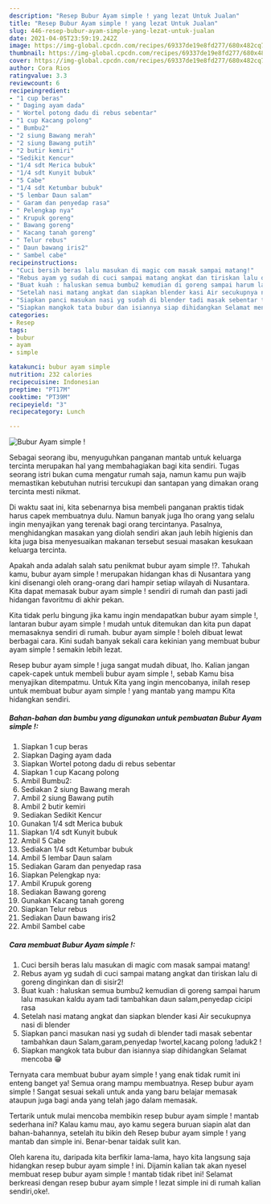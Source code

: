 ```yaml
---
description: "Resep Bubur Ayam simple ! yang lezat Untuk Jualan"
title: "Resep Bubur Ayam simple ! yang lezat Untuk Jualan"
slug: 446-resep-bubur-ayam-simple-yang-lezat-untuk-jualan
date: 2021-04-05T23:59:19.242Z
image: https://img-global.cpcdn.com/recipes/69337de19e8fd277/680x482cq70/bubur-ayam-simple-foto-resep-utama.jpg
thumbnail: https://img-global.cpcdn.com/recipes/69337de19e8fd277/680x482cq70/bubur-ayam-simple-foto-resep-utama.jpg
cover: https://img-global.cpcdn.com/recipes/69337de19e8fd277/680x482cq70/bubur-ayam-simple-foto-resep-utama.jpg
author: Cora Rios
ratingvalue: 3.3
reviewcount: 6
recipeingredient:
- "1 cup beras"
- " Daging ayam dada"
- " Wortel potong dadu di rebus sebentar"
- "1 cup Kacang polong"
- " Bumbu2"
- "2 siung Bawang merah"
- "2 siung Bawang putih"
- "2 butir kemiri"
- "Sedikit Kencur"
- "1/4 sdt Merica bubuk"
- "1/4 sdt Kunyit bubuk"
- "5 Cabe"
- "1/4 sdt Ketumbar bubuk"
- "5 lembar Daun salam"
- " Garam dan penyedap rasa"
- " Pelengkap nya"
- " Krupuk goreng"
- " Bawang goreng"
- " Kacang tanah goreng"
- " Telur rebus"
- " Daun bawang iris2"
- " Sambel cabe"
recipeinstructions:
- "Cuci bersih beras lalu masukan di magic com masak sampai matang!"
- "Rebus ayam yg sudah di cuci sampai matang angkat dan tiriskan lalu di goreng dinginkan dan di sisir2!"
- "Buat kuah : haluskan semua bumbu2 kemudian di goreng sampai harum lalu masukan kaldu ayam tadi tambahkan daun salam,penyedap cicipi rasa"
- "Setelah nasi matang angkat dan siapkan blender kasi Air secukupnya nasi di blender"
- "Siapkan panci masukan nasi yg sudah di blender tadi masak sebentar tambahkan daun Salam,garam,penyedap !wortel,kacang polong !aduk2 !"
- "Siapkan mangkok tata bubur dan isiannya siap dihidangkan Selamat mencoba 😁"
categories:
- Resep
tags:
- bubur
- ayam
- simple

katakunci: bubur ayam simple 
nutrition: 232 calories
recipecuisine: Indonesian
preptime: "PT17M"
cooktime: "PT39M"
recipeyield: "3"
recipecategory: Lunch

---
```



![Bubur Ayam simple !](https://img-global.cpcdn.com/recipes/69337de19e8fd277/680x482cq70/bubur-ayam-simple-foto-resep-utama.jpg)

Sebagai seorang ibu, menyuguhkan panganan mantab untuk keluarga tercinta merupakan hal yang membahagiakan bagi kita sendiri. Tugas seorang istri bukan cuma mengatur rumah saja, namun kamu pun wajib memastikan kebutuhan nutrisi tercukupi dan santapan yang dimakan orang tercinta mesti nikmat.

Di waktu  saat ini, kita sebenarnya bisa membeli panganan praktis tidak harus capek membuatnya dulu. Namun banyak juga lho orang yang selalu ingin menyajikan yang terenak bagi orang tercintanya. Pasalnya, menghidangkan masakan yang diolah sendiri akan jauh lebih higienis dan kita juga bisa menyesuaikan makanan tersebut sesuai masakan kesukaan keluarga tercinta. 



Apakah anda adalah salah satu penikmat bubur ayam simple !?. Tahukah kamu, bubur ayam simple ! merupakan hidangan khas di Nusantara yang kini disenangi oleh orang-orang dari hampir setiap wilayah di Nusantara. Kita dapat memasak bubur ayam simple ! sendiri di rumah dan pasti jadi hidangan favoritmu di akhir pekan.

Kita tidak perlu bingung jika kamu ingin mendapatkan bubur ayam simple !, lantaran bubur ayam simple ! mudah untuk ditemukan dan kita pun dapat memasaknya sendiri di rumah. bubur ayam simple ! boleh dibuat lewat berbagai cara. Kini sudah banyak sekali cara kekinian yang membuat bubur ayam simple ! semakin lebih lezat.

Resep bubur ayam simple ! juga sangat mudah dibuat, lho. Kalian jangan capek-capek untuk membeli bubur ayam simple !, sebab Kamu bisa menyajikan ditempatmu. Untuk Kita yang ingin mencobanya, inilah resep untuk membuat bubur ayam simple ! yang mantab yang mampu Kita hidangkan sendiri.

<!--inarticleads1-->

##### Bahan-bahan dan bumbu yang digunakan untuk pembuatan Bubur Ayam simple !:

1. Siapkan 1 cup beras
1. Siapkan  Daging ayam dada
1. Siapkan  Wortel potong dadu di rebus sebentar
1. Siapkan 1 cup Kacang polong
1. Ambil  Bumbu2:
1. Sediakan 2 siung Bawang merah
1. Ambil 2 siung Bawang putih
1. Ambil 2 butir kemiri
1. Sediakan Sedikit Kencur
1. Gunakan 1/4 sdt Merica bubuk
1. Siapkan 1/4 sdt Kunyit bubuk
1. Ambil 5 Cabe
1. Sediakan 1/4 sdt Ketumbar bubuk
1. Ambil 5 lembar Daun salam
1. Sediakan  Garam dan penyedap rasa
1. Siapkan  Pelengkap nya:
1. Ambil  Krupuk goreng
1. Sediakan  Bawang goreng
1. Gunakan  Kacang tanah goreng
1. Siapkan  Telur rebus
1. Sediakan  Daun bawang iris2
1. Ambil  Sambel cabe




<!--inarticleads2-->

##### Cara membuat Bubur Ayam simple !:

1. Cuci bersih beras lalu masukan di magic com masak sampai matang!
1. Rebus ayam yg sudah di cuci sampai matang angkat dan tiriskan lalu di goreng dinginkan dan di sisir2!
1. Buat kuah : haluskan semua bumbu2 kemudian di goreng sampai harum lalu masukan kaldu ayam tadi tambahkan daun salam,penyedap cicipi rasa
1. Setelah nasi matang angkat dan siapkan blender kasi Air secukupnya nasi di blender
1. Siapkan panci masukan nasi yg sudah di blender tadi masak sebentar tambahkan daun Salam,garam,penyedap !wortel,kacang polong !aduk2 !
1. Siapkan mangkok tata bubur dan isiannya siap dihidangkan Selamat mencoba 😁




Ternyata cara membuat bubur ayam simple ! yang enak tidak rumit ini enteng banget ya! Semua orang mampu membuatnya. Resep bubur ayam simple ! Sangat sesuai sekali untuk anda yang baru belajar memasak ataupun juga bagi anda yang telah jago dalam memasak.

Tertarik untuk mulai mencoba membikin resep bubur ayam simple ! mantab sederhana ini? Kalau kamu mau, ayo kamu segera buruan siapin alat dan bahan-bahannya, setelah itu bikin deh Resep bubur ayam simple ! yang mantab dan simple ini. Benar-benar taidak sulit kan. 

Oleh karena itu, daripada kita berfikir lama-lama, hayo kita langsung saja hidangkan resep bubur ayam simple ! ini. Dijamin kalian tak akan nyesel membuat resep bubur ayam simple ! mantab tidak ribet ini! Selamat berkreasi dengan resep bubur ayam simple ! lezat simple ini di rumah kalian sendiri,oke!.

